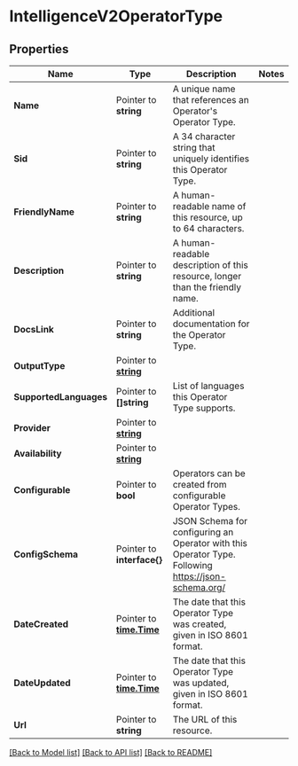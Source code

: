 # IntelligenceV2OperatorType

## Properties

Name | Type | Description | Notes
------------ | ------------- | ------------- | -------------
**Name** | Pointer to **string** | A unique name that references an Operator's Operator Type. |
**Sid** | Pointer to **string** | A 34 character string that uniquely identifies this Operator Type. |
**FriendlyName** | Pointer to **string** | A human-readable name of this resource, up to 64 characters. |
**Description** | Pointer to **string** | A human-readable description of this resource, longer than the friendly name. |
**DocsLink** | Pointer to **string** | Additional documentation for the Operator Type. |
**OutputType** | Pointer to [**string**](OperatorTypeEnumOutputType.md) |  |
**SupportedLanguages** | Pointer to **[]string** | List of languages this Operator Type supports. |
**Provider** | Pointer to [**string**](OperatorTypeEnumProvider.md) |  |
**Availability** | Pointer to [**string**](OperatorTypeEnumAvailability.md) |  |
**Configurable** | Pointer to **bool** | Operators can be created from configurable Operator Types. |
**ConfigSchema** | Pointer to **interface{}** | JSON Schema for configuring an Operator with this Operator Type. Following https://json-schema.org/ |
**DateCreated** | Pointer to [**time.Time**](time.Time.md) | The date that this Operator Type was created, given in ISO 8601 format. |
**DateUpdated** | Pointer to [**time.Time**](time.Time.md) | The date that this Operator Type was updated, given in ISO 8601 format. |
**Url** | Pointer to **string** | The URL of this resource. |

[[Back to Model list]](../README.md#documentation-for-models) [[Back to API list]](../README.md#documentation-for-api-endpoints) [[Back to README]](../README.md)


